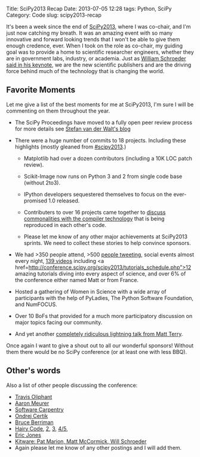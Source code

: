 Title: SciPy2013 Recap
Date: 2013-07-05 12:28
tags: Python, SciPy
Category: Code
slug: scipy2013-recap


It's been a week since the end of <a href="http://conference.scipy.com/scipy2013/">SciPy2013</a>, where I was co-chair, and I'm just now catching my breath.  It was an amazing event with so many innovative and forward looking trends that I won't be able to give them enough credence, ever.  When I took on the role as co-chair, my guiding goal was to provide a home to scientific researcher engineers, whether they are in government labs, industry, or academia.  Just as <a href="http://pyvideo.org/video/2041/scipy-2013-keynote-the-new-scientific-publishers-1">William Schroeder said in his keynote</a>, we are the new scientific publishers and are the driving force behind much of the technology that is changing the world.  

Favorite Moments
-----------------

Let me give a list of the best moments for me at SciPy2013, I'm sure I will be
commenting on them throughout the year.

* The SciPy Proceedings have moved to a fully open peer review process for more details see <a href="http://stefanv.github.io/blog/2013/06/27/scipy2013-proceedings/">Stefan van der Walt's blog</a>

* There were a huge number of commits to 18 projects. Including these
highlights (mostly gleaned from <a
href="https://twitter.com/search?q=%23scipy2013&src=typd">#scipy2013</a>.)

    - Matplotlib had over a dozen contributors (including a 10K LOC patch
      review).
     
    - Scikit-Image now runs on Python 3 and 2 from single code base (without
      2to3).
     
    - IPython developers sequestered themselves to focus on the ever-promised
      1.0 released.
     
    - Contributers to over 16 projects came together to <a
      href="https://github.com/IgnitionProject/ignition/wiki/CodeGenComposability_Scipy2013">discuss
      commonalities with the compiler technology</a> that is being reproduced in
      each other's code.
 
    - Please let me know of any other major achievements at SciPy2013 sprints.  We need to collect these stories to help convince sponsors.

* We had >350 people attend, >500 <a href="http://eventifier.co/event/scipy2013/">people tweeting</a>, social events almost every night, <a href="http://pyvideo.org/category/37/scipy-2013">139 videos</a> including <a href=http://conference.scipy.org/scipy2013/tutorials_schedule.php">12 amazing tutorials</a> diving into every aspect of science, and over 6% of the conference either named Matt or from France.

* Hosted a gathering of Women in Science with a wide array of participants with the help of PyLadies, The Python Software Foundation, and NumFOCUS.

* Over 10 BoFs that provided for a much more participatory discussion on major topics facing our community.

* And yet another <a href="http://www.youtube.com/watch?feature=player_embedded&v=ywHqIEv3xXg#t=1892s">completely ridiculous lightning talk from Matt Terry</a>.

Once again I want to give a shout out to all our wonderful sponsors! Without them there would be no SciPy conference (or at least one with less BBQ).


Other's words
-------------

Also a list of other people discussing the conference:

* <a href="http://technicaldiscovery.blogspot.com/2013/07/thoughts-after-scipy-2013-and-specific.html">Travis Oliphant</a> 
* <a href="http://asmeurersympy.wordpress.com/2013/07/02/scipy-2013/">Aaron Meurer</a>
* <a href="http://software-carpentry.org/blog/2013/04/swc-at-scipy2013.html">Software Carpentry</a>
* <a href="http://ondrejcertik.blogspot.com/2013/07/my-impressions-from-scipy-2013.html">Ondrej Certik</a>   
* <a href="http://astrocompute.wordpress.com/2013/07/02/scipy-2013-from-a-distance/">Bruce Berriman</a>
* <a href="http://hairycode.org/2013/06/25/scipy-2013-day-one/">Hairy Code</a>, <a href="http://hairycode.org/2013/06/25/scipy-2013-day-two/">2</a>, <a href="http://hairycode.org/2013/06/26/scipy-2013-day-three/">3</a>, <a href="http://hairycode.org/2013/06/28/scipy-2013-day-threefour/">4/5</a>,
* <a href="http://blog.enthought.com/python/scipy-2013-conference-recap/">Eric Jones</a>
* <a href="http://www.kitware.com/blog/home/post/527">Kitware: Pat Marion, Matt McCormick, Will Schroeder</a>
* Again please let me know of any other postings and I will add them.
